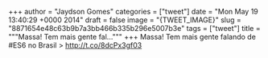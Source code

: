
+++
author = "Jaydson Gomes"
categories = ["tweet"]
date = "Mon May 19 13:40:29 +0000 2014"
draft = false
image = "{TWEET_IMAGE}"
slug = "8871654e48c63b9b7a3bb466b335b296e5007b3e"
tags = ["tweet"]
title = """Massa! Tem mais gente fal..."""
+++
Massa! Tem mais gente falando de #ES6 no Brasil &gt; http://t.co/8dcPx3gf03
